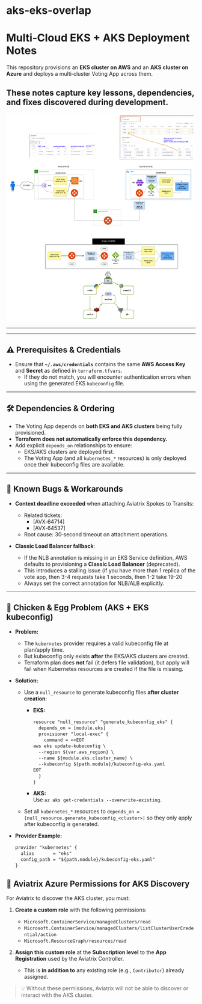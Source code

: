 # aks-eks-overlap
# Multi‑Cloud EKS + AKS Deployment Notes

This repository provisions an **EKS cluster on AWS** and an **AKS cluster on Azure** and deploys a multi‑cluster Voting App across them.  

These notes capture key lessons, dependencies, and fixes discovered during development.
---

![Architecture Diagram](architecture.png)

---

---

## ⚠️ Prerequisites & Credentials

- Ensure that **`~/.aws/credentials`** contains the same **AWS Access Key** and **Secret** as defined in `terraform.tfvars`.  
  - If they do not match, you will encounter authentication errors when using the generated EKS `kubeconfig` file.

---

## 🛠️ Dependencies & Ordering

- The Voting App depends on **both EKS and AKS clusters** being fully provisioned.  
- **Terraform does not automatically enforce this dependency.**  
- Add explicit `depends_on` relationships to ensure:
  - EKS/AKS clusters are deployed first.
  - The Voting App (and all `kubernetes_*` resources) is only deployed once their kubeconfig files are available.

---

## 🐛 Known Bugs & Workarounds

- **Context deadline exceeded** when attaching Aviatrix Spokes to Transits:  
  - Related tickets:  
    - [AVX‑64714]
    - [AVX‑64537]
  - Root cause: 30‑second timeout on attachment operations.   

- **Classic Load Balancer fallback**:  
  - If the NLB annotation is missing in an EKS Service definition, AWS defaults to provisioning a **Classic Load Balancer** (deprecated).  
  - This introduces a stalling issue (if you have more than 1 replica of the vote app, then 3-4 requests take 1 seconds, then 1-2 take 19-20 
  - Always set the correct annotation for NLB/ALB explicitly.

---

## 🐣 Chicken & Egg Problem (AKS + EKS kubeconfig)

- **Problem:**  
  - The `kubernetes` provider requires a valid kubeconfig file at plan/apply time.  
  - But kubeconfig only exists **after** the EKS/AKS clusters are created.  
  - Terraform plan does **not** fail (it defers file validation), but apply will fail when Kubernetes resources are created if the file is missing.

- **Solution:**  
  - Use a `null_resource` to generate kubeconfig files **after cluster creation**:  
    - **EKS:**  
      ```hcl
      resource "null_resource" "generate_kubeconfig_eks" {
        depends_on = [module.eks]
        provisioner "local-exec" {
          command = <<EOT
      aws eks update-kubeconfig \
        --region ${var.aws_region} \
        --name ${module.eks.cluster_name} \
        --kubeconfig ${path.module}/kubeconfig-eks.yaml
      EOT
        }
      }
      ```
    - **AKS:**  
      Use `az aks get-credentials --overwrite-existing`.

  - Set all `kubernetes_*` resources to `depends_on = [null_resource.generate_kubeconfig_<cluster>]` so they only apply after kubeconfig is generated.

- **Provider Example:**
  ```hcl
  provider "kubernetes" {
    alias       = "eks"
    config_path = "${path.module}/kubeconfig-eks.yaml"
  }

## 🔑 Aviatrix Azure Permissions for AKS Discovery

For Aviatrix to discover the AKS cluster, you must:

1. **Create a custom role** with the following permissions:
   - `Microsoft.ContainerService/managedClusters/read`
   - `Microsoft.ContainerService/managedClusters/listClusterUserCredential/action`
   - `Microsoft.ResourceGraph/resources/read`                  

2. **Assign this custom role** at the **Subscription level** to the **App Registration** used by the Aviatrix Controller.  
   - This is **in addition to** any existing role (e.g., `Contributor`) already assigned.

> 💡 Without these permissions, Aviatrix will not be able to discover or interact with the AKS cluster.
